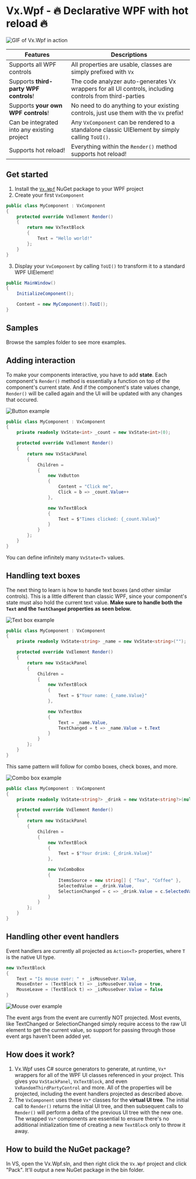 # Vx.Wpf - 🔥 Declarative WPF with hot reload 🔥

![GIF of Vx.Wpf in action](images/MainTeaser.gif)

Features | Descriptions
--|--
Supports all WPF controls | All properties are usable, classes are simply prefixed with `Vx`
Supports **third-party WPF controls**! | The code analyzer auto-generates Vx wrappers for all UI controls, including controls from third-parties
Supports **your own WPF controls**! | No need to do anything to your existing controls, just use them with the `Vx` prefix!
Can be integrated into any existing project | Any `VxComponent` can be rendered to a standalone classic UIElement by simply calling `ToUI()`.
Supports hot reload! | Everything within the `Render()` method supports hot reload!

## Get started

1. Install the [`Vx.Wpf`](https://www.nuget.org/packages/Vx.Wpf) NuGet package to your WPF project
2. Create your first `VxComponent`

```csharp
public class MyComponent : VxComponent
{
    protected override VxElement Render()
    {
        return new VxTextBlock
        {
            Text = "Hello world!"
        };
    }
}
```

3. Display your `VxComponent` by calling `ToUI()` to transform it to a standard WPF UIElement!

```csharp
public MainWindow()
{
    InitializeComponent();

    Content = new MyComponent().ToUI();
}
```

## Samples

Browse the samples folder to see more examples.

## Adding interaction

To make your components interactive, you have to add **state**. Each component's `Render()` method is essentially a function on top of the component's current state. And if the component's state values change, `Render()` will be called again and the UI will be updated with any changes that occured.

![Button example](images/Button.gif)

```csharp
public class MyComponent : VxComponent
{
    private readonly VxState<int> _count = new VxState<int>(0);

    protected override VxElement Render()
    {
        return new VxStackPanel
        {
            Children =
            {
                new VxButton
                {
                    Content = "Click me",
                    Click = b => _count.Value++
                },

                new VxTextBlock
                {
                    Text = $"Times clicked: {_count.Value}"
                }
            }
        };
    }
}
```

You can define infinitely many `VxState<T>` values.

## Handling text boxes

The next thing to learn is how to handle text boxes (and other similar controls). This is a little different than classic WPF, since your component's state must also hold the current text value. **Make sure to handle both the `Text` and the `TextChanged` properties as seen below.**

![Text box example](images/Name.gif)

```csharp
public class MyComponent : VxComponent
{
    private readonly VxState<string> _name = new VxState<string>("");

    protected override VxElement Render()
    {
        return new VxStackPanel
        {
            Children =
            {
                new VxTextBlock
                {
                    Text = $"Your name: {_name.Value}"
                },

                new VxTextBox
                {
                    Text = _name.Value,
                    TextChanged = t => _name.Value = t.Text
                }
            }
        };
    }
}
```

This same pattern will follow for combo boxes, check boxes, and more.

![Combo box example](images/ComboBox.gif)

```csharp
public class MyComponent : VxComponent
{
    private readonly VxState<string?> _drink = new VxState<string?>(null);

    protected override VxElement Render()
    {
        return new VxStackPanel
        {
            Children =
            {
                new VxTextBlock
                {
                    Text = $"Your drink: {_drink.Value}"
                },

                new VxComboBox
                {
                    ItemsSource = new string[] { "Tea", "Coffee" },
                    SelectedValue = _drink.Value,
                    SelectionChanged = c => _drink.Value = c.SelectedValue as string
                }
            }
        };
    }
}
```

## Handling other event handlers

Event handlers are currently all projected as `Action<T>` properties, where `T` is the native UI type.

```csharp
new VxTextBlock
{
    Text = "Is mouse over: " + _isMouseOver.Value,
    MouseEnter = (TextBlock t) => _isMouseOver.Value = true,
    MouseLeave = (TextBlock t) => _isMouseOver.Value = false
}
```

![Mouse over example](images/MouseOver.gif)

The event args from the event are currently NOT projected. Most events, like TextChanged or SelectionChanged simply require access to the raw UI element to get the current value, so support for passing through those event args haven't been added yet.

## How does it work?

1. Vx.Wpf uses C# source generators to generate, at runtime, `Vx*` wrappers for all of the WPF UI classes referenced in your project. This gives you `VxStackPanel`, `VxTextBlock`, and even `VxRandomThirdPartyControl` and more. All of the properties will be projected, including the event handlers projected as described above.
2. The `VxComponent` uses these `Vx*` classes for the **virtual UI tree**. The initial call to `Render()` returns the initial UI tree, and then subsequent calls to `Render()` will perform a delta of the previous UI tree with the new one. The wrapped `Vx*` components are essential to ensure there's no additional initialization time of creating a new `TextBlock` only to throw it away.

## How to build the NuGet package?

In VS, open the Vx.Wpf.sln, and then right click the `Vx.Wpf` project and click "Pack". It'll output a new NuGet package in the bin folder.